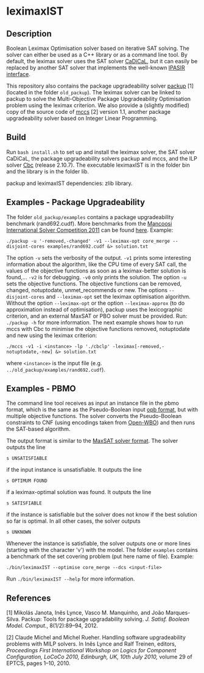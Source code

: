 # leximaxIST
## Description
Boolean Leximax Optimisation solver based on iterative SAT solving.
The solver can either be used as a C++ library or as a command line tool.
By default, the leximax solver uses the SAT solver [CaDiCaL](https://github.com/arminbiere/cadical), but it can easily be replaced by another SAT solver that implements the well-known [IPASIR interface](https://baldur.iti.kit.edu/sat-race-2015/index.php?cat=rules#api).

This repository also contains the package upgradeability solver [packup](https://sat.inesc-id.pt/~mikolas/sw/packup/) [1] (located in the folder `old_packup`). The leximax solver can be linked to packup to solve the Multi-Objective Package Upgradeability Optimisation problem using the leximax criterion.
We also provide a (slightly modified) copy of the source code of [mccs](https://www.i3s.unice.fr/~cpjm/software.html) [2] version 1.1, another package upgradeability solver based on Integer Linear Programming.

## Build
Run `bash install.sh` to set up and install the leximax solver, the SAT solver CaDiCaL, the package upgradeability solvers packup and mccs, and the ILP solver [Cbc](https://github.com/coin-or/Cbc) (release 2.10.7). The executable leximaxIST is in the folder bin and the library is in the folder lib.

packup and leximaxIST dependencies: zlib library.

## Examples - Package Upgradeability
The folder `old_packup/examples` contains a package upgradeability benchmark (rand692.cudf). More benchmarks from the [Mancoosi International Solver Competition 2011](https://www.mancoosi.org/misc-2011/index.html) can be found [here](http://data.mancoosi.org/misc2011/problems/).
Example:
```
./packup -u '-removed,-changed' -v1 --leximax-opt core_merge --disjoint-cores examples/rand692.cudf &> solution.txt
```
The option `-v` sets the verbosity of the output.
`-v1` prints some interesting information about the algorithm, like the CPU time of every SAT call, the values of the objective functions as soon as a leximax-better solution is found,... `-v2` is for debugging. `-v0` only prints the solution.
The option `-u` sets the objective functions. The objective functions can be removed, changed, notuptodate, unmet_recommends or new.
The options `--disjoint-cores` and `--leximax-opt` set the leximax optimisation algorithm.
Without the option `--leximax-opt` or the option `--leximax-approx` (to do approximation instead of optimisation), packup uses the lexicographic criterion, and an external MaxSAT or PBO solver must be provided.
Run: `./packup -h` for more information.
The next example shows how to run mccs with Cbc to minimise the objective functions removed, notuptodate and new using the leximax criterion:
```
./mccs -v1 -i <instance> -lp './cbclp' -leximax[-removed,-notuptodate,-new] &> solution.txt
```
where `<instance>` is the input file (e.g. `../old_packup/examples/rand692.cudf`).

## Examples - PBMO
The command line tool receives as input an instance file in the pbmo format, which is the same as the Pseudo-Boolean input [opb format](https://www.cril.univ-artois.fr/PB12/format.pdf), but with multiple objective functions. The solver converts the Pseudo-Boolean constraints to CNF (using encodings taken from [Open-WBO](https://github.com/sat-group/open-wbo)) and then runs the SAT-based algorithm.

The output format is similar to the [MaxSAT solver format](https://maxsat-evaluations.github.io/2022/rules.html).
The solver outputs the line
```
s UNSATISFIABLE
```
if the input instance is unsatisfiable. It outputs the line
```
s OPTIMUM FOUND
```
if a leximax-optimal solution was found. It outputs the line
```
s SATISFIABLE
```
if the instance is satisfiable but the solver does not know if the best solution so far is optimal. In all other cases, the solver outputs
```
s UNKNOWN
```
Whenever the instance is satisfiable, the solver outputs one or more lines (starting with the character 'v') with the model.
The folder `examples` contains a benchmark of the set covering problem (put here name of file).
Example:
```
./bin/leximaxIST --optimise core_merge --dcs <input-file>
```
Run `./bin/leximaxIST --help` for more information.
## References
[1] Mikolás Janota, Inês Lynce, Vasco M. Manquinho, and João Marques-Silva. Packup: Tools for package upgradability solving. *J. Satisf. Boolean Model. Comput.*, 8(1/2):89–94, 2012.

[2] Claude Michel and Michel Rueher. Handling software upgradeability problems with MILP solvers. In Inês Lynce and Ralf Treinen, editors, *Proceedings First International Workshop on Logics for Component Configuration, LoCoCo 2010, Edinburgh, UK, 10th July 2010,* volume 29 of EPTCS, pages 1–10, 2010.
